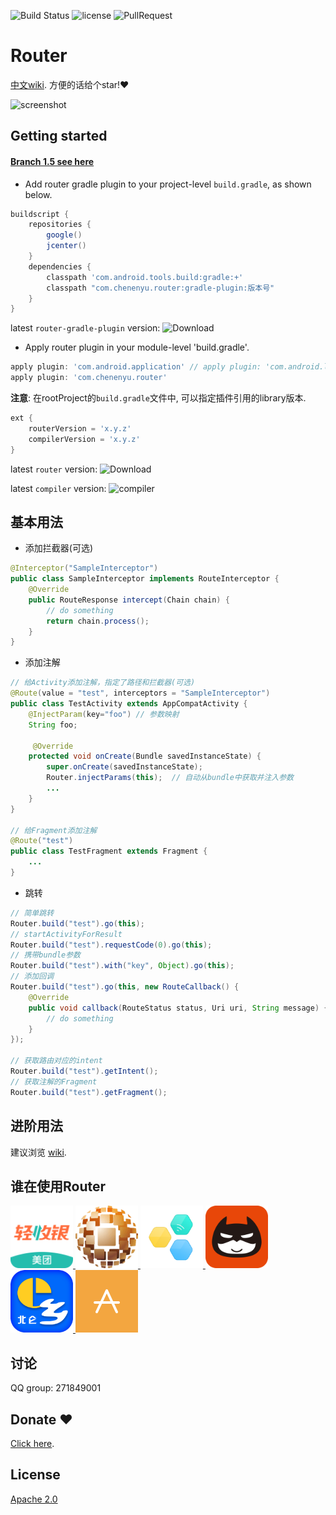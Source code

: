 ![Build Status](https://travis-ci.org/chenenyu/Router.svg?branch=master) ![license](https://img.shields.io/badge/license-Apache%202-yellow.svg) ![PullRequest](https://img.shields.io/badge/PRs-welcome-brightgreen.svg) 

# Router

[中文wiki](https://github.com/chenenyu/Router/wiki). 方便的话给个star!❤️

![screenshot](static/screenshot.gif)

## Getting started

#### [Branch 1.5 see here](https://github.com/chenenyu/Router/tree/1.5)

*  Add router gradle plugin to your project-level `build.gradle`, as shown below.

```Groovy
buildscript {
    repositories {
        google()
        jcenter()
    }
    dependencies {
        classpath 'com.android.tools.build:gradle:+'
        classpath "com.chenenyu.router:gradle-plugin:版本号"
    }
}
```
latest `router-gradle-plugin` version: ![Download](https://api.bintray.com/packages/chenenyu/maven/router-gradle-plugin/images/download.svg)


* Apply router plugin in your module-level 'build.gradle'.

```Groovy
apply plugin: 'com.android.application' // apply plugin: 'com.android.library'
apply plugin: 'com.chenenyu.router'
```

**注意**: 在rootProject的`build.gradle`文件中, 可以指定插件引用的library版本.

```groovy
ext {
    routerVersion = 'x.y.z'
    compilerVersion = 'x.y.z'
}
```
latest `router` version: ![Download](https://api.bintray.com/packages/chenenyu/maven/router/images/download.svg)

latest `compiler` version: ![compiler](https://api.bintray.com/packages/chenenyu/maven/router-compiler/images/download.svg)


## 基本用法

* 添加拦截器(可选)

```java
@Interceptor("SampleInterceptor")
public class SampleInterceptor implements RouteInterceptor {
    @Override
    public RouteResponse intercept(Chain chain) {
        // do something
        return chain.process();
    }
}
```

* 添加注解

```java
// 给Activity添加注解，指定了路径和拦截器(可选)
@Route(value = "test", interceptors = "SampleInterceptor")
public class TestActivity extends AppCompatActivity {
    @InjectParam(key="foo") // 参数映射
    String foo;
  
     @Override
    protected void onCreate(Bundle savedInstanceState) {
        super.onCreate(savedInstanceState);
        Router.injectParams(this);  // 自动从bundle中获取并注入参数
        ...
    }
}

// 给Fragment添加注解
@Route("test")
public class TestFragment extends Fragment {
    ...
}
```

* 跳转

```java
// 简单跳转
Router.build("test").go(this);
// startActivityForResult
Router.build("test").requestCode(0).go(this);
// 携带bundle参数
Router.build("test").with("key", Object).go(this);
// 添加回调
Router.build("test").go(this, new RouteCallback() {
    @Override
    public void callback(RouteStatus status, Uri uri, String message) {
        // do something
    }
});

// 获取路由对应的intent
Router.build("test").getIntent();
// 获取注解的Fragment
Router.build("test").getFragment();
```

## 进阶用法

建议浏览 [wiki](https://github.com/chenenyu/Router/wiki).


## 谁在使用Router

<div>
  <a href="http://sj.qq.com/myapp/detail.htm?apkName=com.sankuai.erp.mcashier">
  	<img src="static/美团轻收银.png" width="100"/>
  </a>
  <a href="http://www.sixiangyun.cn/">
    <img src="static/私享云.png" width="100"/>
  </a>
  <a href="#">
  	<img src="static/恒大智能家居.png" width="100"/>
  </a>
  <a href="https://fir.im/shouba">
  	<img src="static/批车吧.png" width="100"/>
  </a>
  <a href="https://fir.im/ebeilun">
  	<img src="static/e乡北仑.png" width="100"/>
  </a>
  <a href="https://fir.im/duihuan">
  	<img src="static/硬币自循环.png" width="100"/>
  </a>
</div>

## 讨论

QQ group: 271849001

## Donate ❤️

[Click here](https://github.com/chenenyu/Router/wiki/Donate).

## License

[Apache 2.0](https://github.com/chenenyu/Router/blob/master/LICENSE)